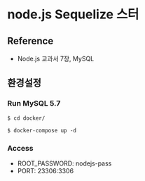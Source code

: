 # node.js Sequelize 스터

## Reference
* Node.js 교과서 7장, MySQL

## 환경설정
### Run MySQL 5.7
```shell
$ cd docker/

$ docker-compose up -d
```

### Access
* ROOT_PASSWORD: nodejs-pass
* PORT: 23306:3306
